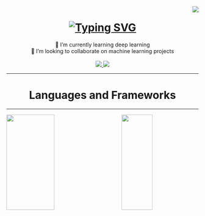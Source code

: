 <!--Visitors badge-->
<img align = "right" src = "https://visitor-badge.laobi.icu/badge?page_id=rumethsandinu.rumethsandinu">

<!--Typing SVG-->
<h1 align = "center">
  <a href="https://git.io/typing-svg"><img src="https://readme-typing-svg.demolab.com?font=Fira+Code&duration=4000&pause=1000&color=4078C0&vCenter=true&random=false&width=435&lines=Hi+there+%F0%9F%91%8B;I'm+Rumeth+Sandinu!" alt="Typing SVG" />
  </a>
</h1>

<div align="center">
  🌱 I’m currently learning deep learning
<br/>
  👯 I’m looking to collaborate on machine learning projects
</div>

<br/>

<div align = "center">
  <a href = "mailto:sandinu413@gmail.com">
    <img src = "https://img.shields.io/badge/Gmail-D14836?style=for-the-badge&logo=gmail&logoColor=white" target = "_blank">
  </a>

  <a href = "https://www.linkedin.com/in/rumeth-sandinu-652b30263">
    <img src = "https://img.shields.io/badge/LinkedIn-0077B5?style=for-the-badge&logo=linkedin&logoColor=white" target = "_blank">
  </a>
</div>


<hr/>
  <h1 align = "center">
    Languages and Frameworks




    
  </h1>

  

<hr/>

<img align = "left" width = 50% height = 250px src = "https://github-readme-stats.vercel.app/api?username=RumethSandinu&show_icons=true&theme=transparent" />
<img align = "right" width = 40% height = 250px src = "https://github-readme-stats.vercel.app/api/top-langs/?username=RumethSandinu&layout=compact&theme=transparent" />

